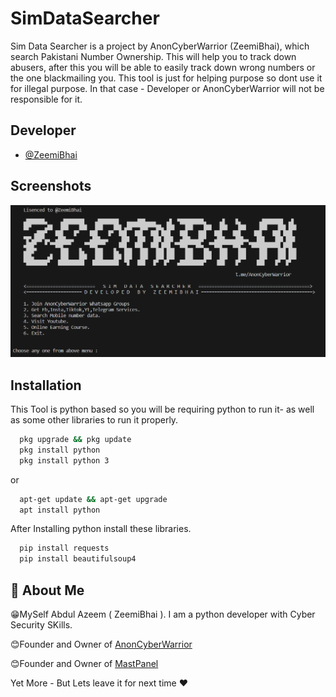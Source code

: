 
# SimDataSearcher

Sim Data Searcher is a project by AnonCyberWarrior (ZeemiBhai), which search Pakistani Number Ownership. This will help you to track down abusers, after this you will be able to easily track down wrong numbers or the one blackmailing you. This tool is just for helping purpose so dont use it for illegal purpose. In that case - Developer or AnonCyberWarrior will not be responsible for it.




## Developer

- [@ZeemiBhai](https://www.github.com/Zeemi-Bhai)



## Screenshots

![Tool ScreenShot](https://github.com/Zeemi-Bhai/SimDataSearcher/blob/main/files/simdata.PNG?raw=true)


## Installation

This Tool is python based so you will be requiring python to run it- as well as some other libraries to run it properly.

```bash
  pkg upgrade && pkg update
  pkg install python
  pkg install python 3

```
or 
```bash
  apt-get update && apt-get upgrade
  apt install python
```



After Installing python install these libraries.

```bash
  pip install requests
  pip install beautifulsoup4
```
    

## 🚀 About Me
😁MySelf Abdul Azeem ( ZeemiBhai ). I am a python developer with Cyber Security SKills.

😊Founder and Owner of [AnonCyberWarrior](https://anoncyberwarrior.com)

😊Founder and Owner of [MastPanel](https://mastpanel.online)

Yet More - But Lets leave it for next time ❤




